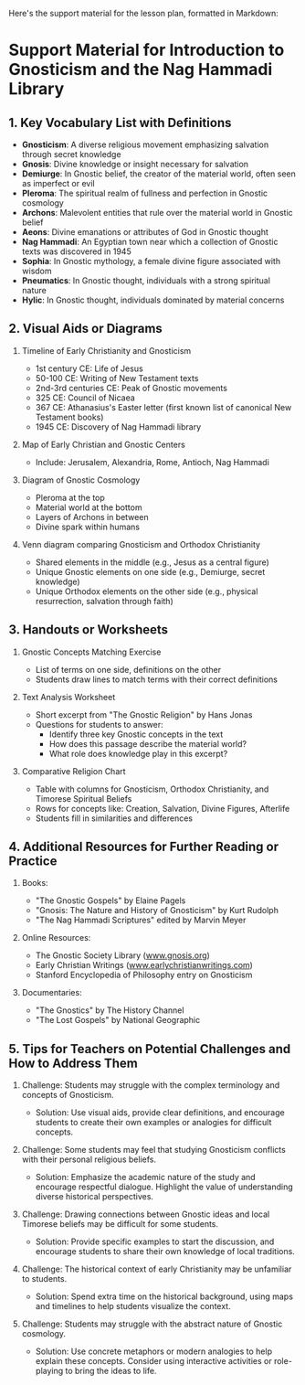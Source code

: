 Here's the support material for the lesson plan, formatted in Markdown:

# Support Material for Introduction to Gnosticism and the Nag Hammadi Library

## 1. Key Vocabulary List with Definitions

- **Gnosticism**: A diverse religious movement emphasizing salvation through secret knowledge
- **Gnosis**: Divine knowledge or insight necessary for salvation
- **Demiurge**: In Gnostic belief, the creator of the material world, often seen as imperfect or evil
- **Pleroma**: The spiritual realm of fullness and perfection in Gnostic cosmology
- **Archons**: Malevolent entities that rule over the material world in Gnostic belief
- **Aeons**: Divine emanations or attributes of God in Gnostic thought
- **Nag Hammadi**: An Egyptian town near which a collection of Gnostic texts was discovered in 1945
- **Sophia**: In Gnostic mythology, a female divine figure associated with wisdom
- **Pneumatics**: In Gnostic thought, individuals with a strong spiritual nature
- **Hylic**: In Gnostic thought, individuals dominated by material concerns

## 2. Visual Aids or Diagrams

1. Timeline of Early Christianity and Gnosticism
   - 1st century CE: Life of Jesus
   - 50-100 CE: Writing of New Testament texts
   - 2nd-3rd centuries CE: Peak of Gnostic movements
   - 325 CE: Council of Nicaea
   - 367 CE: Athanasius's Easter letter (first known list of canonical New Testament books)
   - 1945 CE: Discovery of Nag Hammadi library

2. Map of Early Christian and Gnostic Centers
   - Include: Jerusalem, Alexandria, Rome, Antioch, Nag Hammadi

3. Diagram of Gnostic Cosmology
   - Pleroma at the top
   - Material world at the bottom
   - Layers of Archons in between
   - Divine spark within humans

4. Venn diagram comparing Gnosticism and Orthodox Christianity
   - Shared elements in the middle (e.g., Jesus as a central figure)
   - Unique Gnostic elements on one side (e.g., Demiurge, secret knowledge)
   - Unique Orthodox elements on the other side (e.g., physical resurrection, salvation through faith)

## 3. Handouts or Worksheets

1. Gnostic Concepts Matching Exercise
   - List of terms on one side, definitions on the other
   - Students draw lines to match terms with their correct definitions

2. Text Analysis Worksheet
   - Short excerpt from "The Gnostic Religion" by Hans Jonas
   - Questions for students to answer:
     * Identify three key Gnostic concepts in the text
     * How does this passage describe the material world?
     * What role does knowledge play in this excerpt?

3. Comparative Religion Chart
   - Table with columns for Gnosticism, Orthodox Christianity, and Timorese Spiritual Beliefs
   - Rows for concepts like: Creation, Salvation, Divine Figures, Afterlife
   - Students fill in similarities and differences

## 4. Additional Resources for Further Reading or Practice

1. Books:
   - "The Gnostic Gospels" by Elaine Pagels
   - "Gnosis: The Nature and History of Gnosticism" by Kurt Rudolph
   - "The Nag Hammadi Scriptures" edited by Marvin Meyer

2. Online Resources:
   - The Gnostic Society Library (www.gnosis.org)
   - Early Christian Writings (www.earlychristianwritings.com)
   - Stanford Encyclopedia of Philosophy entry on Gnosticism

3. Documentaries:
   - "The Gnostics" by The History Channel
   - "The Lost Gospels" by National Geographic

## 5. Tips for Teachers on Potential Challenges and How to Address Them

1. Challenge: Students may struggle with the complex terminology and concepts of Gnosticism.
   - Solution: Use visual aids, provide clear definitions, and encourage students to create their own examples or analogies for difficult concepts.

2. Challenge: Some students may feel that studying Gnosticism conflicts with their personal religious beliefs.
   - Solution: Emphasize the academic nature of the study and encourage respectful dialogue. Highlight the value of understanding diverse historical perspectives.

3. Challenge: Drawing connections between Gnostic ideas and local Timorese beliefs may be difficult for some students.
   - Solution: Provide specific examples to start the discussion, and encourage students to share their own knowledge of local traditions.

4. Challenge: The historical context of early Christianity may be unfamiliar to students.
   - Solution: Spend extra time on the historical background, using maps and timelines to help students visualize the context.

5. Challenge: Students may struggle with the abstract nature of Gnostic cosmology.
   - Solution: Use concrete metaphors or modern analogies to help explain these concepts. Consider using interactive activities or role-playing to bring the ideas to life.